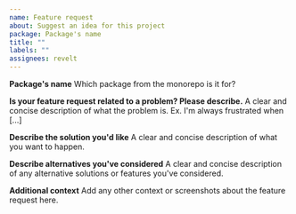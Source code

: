 ```yaml
---
name: Feature request
about: Suggest an idea for this project
package: Package's name
title: ""
labels: ""
assignees: revelt
---
```


**Package's name**
Which package from the monorepo is it for?

**Is your feature request related to a problem? Please describe.**
A clear and concise description of what the problem is. Ex. I'm always frustrated when [...]

**Describe the solution you'd like**
A clear and concise description of what you want to happen.

**Describe alternatives you've considered**
A clear and concise description of any alternative solutions or features you've considered.

**Additional context**
Add any other context or screenshots about the feature request here.
